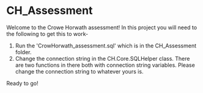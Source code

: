 # CH_Assessment

Welcome to the Crowe Horwath assessment! In this project you will need to the following to get this to work-

1. Run the 'CrowHorwath_assessment.sql' which is in the CH_Assessment folder.
2. Change the connection string in the CH.Core.SQLHelper class. There are two functions in there both with connection string variables. Please change the connection string to whatever yours is.

Ready to go!

